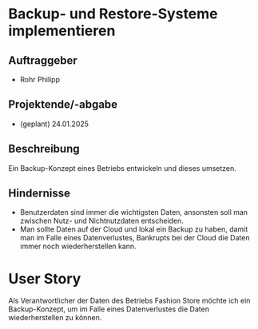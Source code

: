 # Backup- und Restore-Systeme implementieren

## Auftraggeber

- Rohr Philipp

## Projektende/-abgabe

- (geplant) 24.01.2025

## Beschreibung

Ein Backup-Konzept eines Betriebs entwickeln und dieses umsetzen.

## Hindernisse

- Benutzerdaten sind immer die wichtigsten Daten, ansonsten soll man zwischen Nutz- und Nichtnutzdaten entscheiden.
- Man sollte Daten auf der Cloud und lokal ein Backup zu haben, damit man im Falle eines Datenverlustes, Bankrupts bei
  der Cloud die Daten immer noch wiederherstellen kann.

# User Story

Als Verantwortlicher der Daten des Betriebs Fashion Store möchte ich ein Backup-Konzept, um im Falle eines Datenverlustes
die Daten wiederherstellen zu können.
